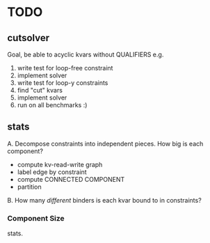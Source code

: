 TODO
====

cutsolver
---------

Goal, be able to acyclic kvars without QUALIFIERS e.g.

1. write test for loop-free constraint
2. implement solver
3. write test for loop-y constraints
4. find "cut" kvars
5. implement solver
6. run on all benchmarks :)


stats
-----

A. Decompose constraints into independent pieces.
   How big is each component?

   - compute kv-read-write graph
   - label edge by constraint
   - compute CONNECTED COMPONENT
   - partition
 
B. How many *different* binders is each kvar bound to in constraints?


### Component Size
stats.

